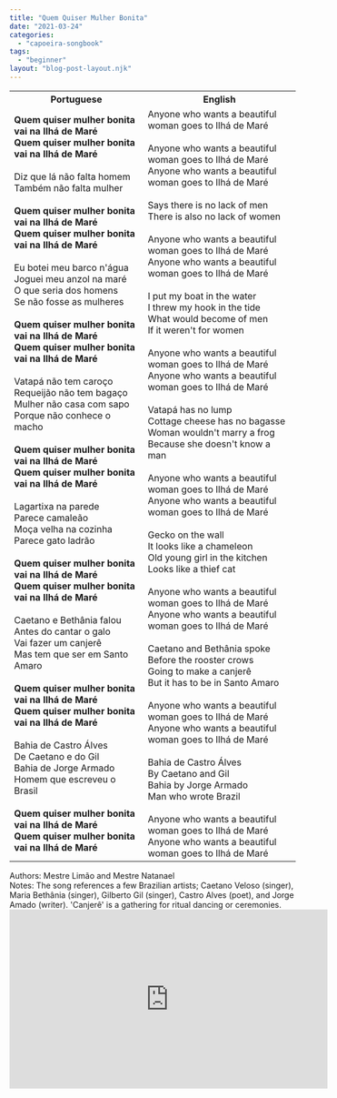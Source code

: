 ```yaml
---
title: "Quem Quiser Mulher Bonita"
date: "2021-03-24"
categories: 
  - "capoeira-songbook"
tags: 
  - "beginner"
layout: "blog-post-layout.njk"
---
```


<table class="capoeira-table">
    <tr class="header-row">
        <th>Portuguese</th>
        <th>English</th>
    </tr>
    <tr>
        <td>
            <strong>Quem quiser mulher bonita vai na Ilhá de Maré<br>
            Quem quiser mulher bonita vai na Ilhá de Maré</strong><br><br>
            Diz que lá não falta homem<br>
            Também não falta mulher<br><br>
            <strong>Quem quiser mulher bonita vai na Ilhá de Maré<br>
            Quem quiser mulher bonita vai na Ilhá de Maré</strong><br><br>
            Eu botei meu barco n'água<br>
            Joguei meu anzol na maré<br>
            O que seria dos homens<br>
            Se não fosse as mulheres<br><br>
            <strong>Quem quiser mulher bonita vai na Ilhá de Maré<br>
            Quem quiser mulher bonita vai na Ilhá de Maré</strong><br><br>
            Vatapá não tem caroço<br>
            Requeijão não tem bagaço<br>
            Mulher não casa com sapo<br>
            Porque não conhece o macho<br><br>
            <strong>Quem quiser mulher bonita vai na Ilhá de Maré<br>
            Quem quiser mulher bonita vai na Ilhá de Maré</strong><br><br>
            Lagartixa na parede<br>
            Parece camaleão<br>
            Moça velha na cozinha<br>
            Parece gato ladrão<br><br>
            <strong>Quem quiser mulher bonita vai na Ilhá de Maré<br>
            Quem quiser mulher bonita vai na Ilhá de Maré</strong><br><br>
            Caetano e Bethânia falou<br>
            Antes do cantar o galo<br>
            Vai fazer um canjerê<br>
            Mas tem que ser em Santo Amaro<br><br>
            <strong>Quem quiser mulher bonita vai na Ilhá de Maré<br>
            Quem quiser mulher bonita vai na Ilhá de Maré</strong><br><br>
            Bahia de Castro Álves<br>
            De Caetano e do Gil<br>
            Bahia de Jorge Armado<br>
            Homem que escreveu o Brasil<br><br>
            <strong>Quem quiser mulher bonita vai na Ilhá de Maré<br>
            Quem quiser mulher bonita vai na Ilhá de Maré</strong>
        </td>
        <td>
            Anyone who wants a beautiful woman goes to Ilhá de Maré<br><br>
            Anyone who wants a beautiful woman goes to Ilhá de Maré<br>
            Anyone who wants a beautiful woman goes to Ilhá de Maré<br><br>
            Says there is no lack of men<br>
            There is also no lack of women<br><br>
            Anyone who wants a beautiful woman goes to Ilhá de Maré<br>
            Anyone who wants a beautiful woman goes to Ilhá de Maré<br><br>
            I put my boat in the water<br>
            I threw my hook in the tide<br>
            What would become of men<br>
            If it weren't for women<br><br>
            Anyone who wants a beautiful woman goes to Ilhá de Maré<br>
            Anyone who wants a beautiful woman goes to Ilhá de Maré<br><br>
            Vatapá has no lump<br>
            Cottage cheese has no bagasse<br>
            Woman wouldn't marry a frog<br>
            Because she doesn't know a man<br><br>
            Anyone who wants a beautiful woman goes to Ilhá de Maré<br>
            Anyone who wants a beautiful woman goes to Ilhá de Maré<br><br>
            Gecko on the wall<br>
            It looks like a chameleon<br>
            Old young girl in the kitchen<br>
            Looks like a thief cat<br><br>
            Anyone who wants a beautiful woman goes to Ilhá de Maré<br>
            Anyone who wants a beautiful woman goes to Ilhá de Maré<br><br>
            Caetano and Bethânia spoke<br>
            Before the rooster crows<br>
            Going to make a canjerê<br>
            But it has to be in Santo Amaro<br><br>
            Anyone who wants a beautiful woman goes to Ilhá de Maré<br>
            Anyone who wants a beautiful woman goes to Ilhá de Maré<br><br>
            Bahia de Castro Álves<br>
            By Caetano and Gil<br>
            Bahia by Jorge Armado<br>
            Man who wrote Brazil<br><br>
            Anyone who wants a beautiful woman goes to Ilhá de Maré<br>
            Anyone who wants a beautiful woman goes to Ilhá de Maré
        </td>
    </tr>
</table>

<figcaption>
Authors: Mestre Limão and Mestre Natanael<br>
Notes: The song references a few Brazilian artists; Caetano Veloso (singer), Maria Bethânia (singer), Gilberto Gil (singer), Castro Alves (poet), and Jorge Amado (writer). 'Canjerê' is a gathering for ritual dancing or ceremonies.
</figcaption>

<iframe width="560" height="315" src="https://www.youtube.com/embed/cOF4hgQgKp8" title="YouTube video player" frameborder="0" allow="accelerometer; autoplay; clipboard-write; encrypted-media; gyroscope; picture-in-picture" allowfullscreen></iframe>
